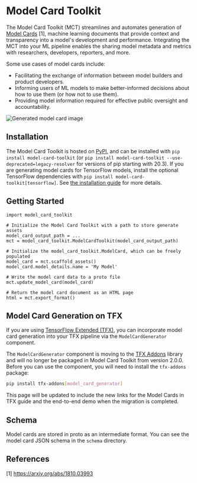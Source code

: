 # Model Card Toolkit

The Model Card Toolkit (MCT) streamlines and automates generation of [Model Cards](https://modelcards.withgoogle.com/about) [1], machine learning documents that provide context and transparency into a model's development and performance. Integrating the MCT into your ML pipeline enables the sharing model metadata and metrics with researchers, developers, reporters, and more.

Some use cases of model cards include:

* Facilitating the exchange of information between model builders and product developers.
* Informing users of ML models to make better-informed decisions about how to use them (or how not to use them).
* Providing model information required for effective public oversight and accountability.

![Generated model card image](https://raw.githubusercontent.com/tensorflow/model-card-toolkit/master/model_card_toolkit/documentation/guide/images/model_card.png)

## Installation

The Model Card Toolkit is hosted on [PyPI](https://pypi.org/project/model-card-toolkit/),
and can be installed with `pip install model-card-toolkit` (or
`pip install model-card-toolkit --use-deprecated=legacy-resolver` for versions
of pip starting with 20.3). If you are generating model cards for TensorFlow
models, install the optional TensorFlow dependencies with
`pip install model-card-toolkit[tensorflow]`. See [the installation guide](model_card_toolkit/documentation/guide/install.md) for more details.

## Getting Started

    import model_card_toolkit

    # Initialize the Model Card Toolkit with a path to store generate assets
    model_card_output_path = ...
    mct = model_card_toolkit.ModelCardToolkit(model_card_output_path)

    # Initialize the model_card_toolkit.ModelCard, which can be freely populated
    model_card = mct.scaffold_assets()
    model_card.model_details.name = 'My Model'

    # Write the model card data to a proto file
    mct.update_model_card(model_card)

    # Return the model card document as an HTML page
    html = mct.export_format()

## Model Card Generation on TFX

If you are using [TensorFlow Extended (TFX)](https://www.tensorflow.org/tfx), you can
incorporate model card generation into your TFX pipeline via the `ModelCardGenerator`
component.

The `ModelCardGenerator` component is moving to the
[TFX Addons](https://github.com/tensorflow/tfx-addons) library and will no longer
be packaged in Model Card Toolkit from version 2.0.0. Before you can use the
component, you will need to install the `tfx-addons` package:

```sh
pip install tfx-addons[model_card_generator]
```

This page will be updated to include the new links for the Model Cards in TFX
guide and the end-to-end demo when the migration is completed.

## Schema

Model cards are stored in proto as an intermediate format. You can see the model card JSON schema in the `schema` directory.

## References

[1] https://arxiv.org/abs/1810.03993
